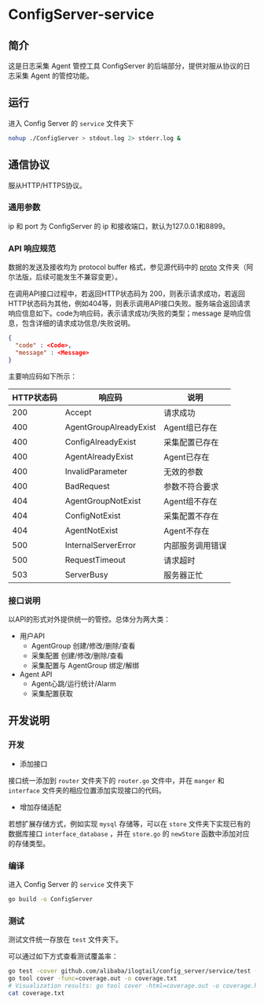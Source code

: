 # ConfigServer-service

## 简介

这是日志采集 Agent 管控工具 ConfigServer 的后端部分，提供对服从协议的日志采集 Agent 的管控功能。

## 运行

进入 Config Server 的 `service` 文件夹下

``` bash
nohup ./ConfigServer > stdout.log 2> stderr.log &
```

## 通信协议

服从HTTP/HTTPS协议。

### 通用参数

ip 和 port 为 ConfigServer 的 ip 和接收端口，默认为127.0.0.1和8899。

### API 响应规范

数据的发送及接收均为 protocol buffer 格式，参见源代码中的 [proto](github.com/alibaba/ilogtail/config_server/service/proto) 文件夹（阿尔法版，后续可能发生不兼容变更）。

在调用API接口过程中，若返回HTTP状态码为 200，则表示请求成功，若返回HTTP状态码为其他，例如404等，则表示调用API接口失败。服务端会返回请求响应信息如下。code为响应码，表示请求成功/失败的类型；message 是响应信息，包含详细的请求成功信息/失败说明。

```json
{
  "code" : <Code>,
  "message" : <Message>
}
```

  主要响应码如下所示：

| HTTP状态码 | 响应码 | 说明 |
|-|-|-|
|200 | Accept | 请求成功 |
|400 | AgentGroupAlreadyExist | Agent组已存在 |
|400 | ConfigAlreadyExist | 采集配置已存在 |
|400 | AgentAlreadyExist | Agent已存在 |
|400 | InvalidParameter | 无效的参数 |
|400 | BadRequest | 参数不符合要求 |
|404 | AgentGroupNotExist | Agent组不存在 |
|404 | ConfigNotExist | 采集配置不存在 |
|404 | AgentNotExist | Agent不存在 |
|500 | InternalServerError | 内部服务调用错误 |
|500 | RequestTimeout | 请求超时 |
|503 | ServerBusy | 服务器正忙 |

### 接口说明

以API的形式对外提供统一的管控。总体分为两大类：

* 用户API
  * AgentGroup  创建/修改/删除/查看
  * 采集配置 创建/修改/删除/查看
  * 采集配置与 AgentGroup  绑定/解绑
* Agent API
  * Agent心跳/运行统计/Alarm
  * 采集配置获取

## 开发说明

### 开发

* 添加接口

接口统一添加到 `router` 文件夹下的 `router.go` 文件中，并在 `manger` 和 `interface` 文件夹的相应位置添加实现接口的代码。

* 增加存储适配

若想扩展存储方式，例如实现 `mysql` 存储等，可以在 `store` 文件夹下实现已有的数据库接口 `interface_database` ，并在 `store.go` 的 `newStore` 函数中添加对应的存储类型。

### 编译

进入 Config Server 的 `service` 文件夹下

``` bash
go build -o ConfigServer
```

### 测试

测试文件统一存放在 `test` 文件夹下。

可以通过如下方式查看测试覆盖率：

```bash
go test -cover github.com/alibaba/ilogtail/config_server/service/test -coverpkg github.com/alibaba/ilogtail/config_server/service/... -coverprofile coverage.out -v
go tool cover -func=coverage.out -o coverage.txt
# Visualization results: go tool cover -html=coverage.out -o coverage.html
cat coverage.txt
```
